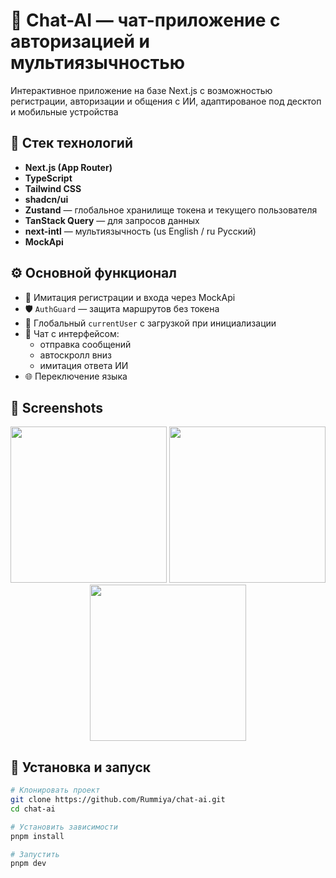 # 💬 Chat-AI — чат-приложение с авторизацией и мультиязычностью

Интерактивное приложение на базе Next.js с возможностью регистрации, авторизации и общения с ИИ, адаптированое под десктоп и мобильные устройства

## 🚀 Стек технологий

- **Next.js (App Router)**  
- **TypeScript**  
- **Tailwind CSS**  
- **shadcn/ui**  
- **Zustand** — глобальное хранилище токена и текущего пользователя  
- **TanStack Query** — для запросов данных  
- **next-intl** — мультиязычность (us English / ru Русский)
- **MockApi**

## ⚙️ Основной функционал

- 🔐 Имитация регистрации и входа через MockApi
- 🛡️ `AuthGuard` — защита маршрутов без токена
- 👤 Глобальный `currentUser` с загрузкой при инициализации
- 💬 Чат с интерфейсом:
  - отправка сообщений
  - автоскролл вниз
  - имитация ответа ИИ
- 🌐 Переключение языка

## 📸 Screenshots

<div align="center">
  <img src="https://github.com/user-attachments/assets/edec572b-7323-4992-ade0-a670d8c5fcdd" width="250" />
  <img src="https://github.com/user-attachments/assets/73b1f823-6152-45b3-9623-8c2ad435ae94" width="250" />
  <img src="https://github.com/user-attachments/assets/8530f63e-a363-4b67-982e-03ef8e3f2c34" width="250" />
</div>



## 🔧 Установка и запуск

```bash
# Клонировать проект
git clone https://github.com/Rummiya/chat-ai.git
cd chat-ai

# Установить зависимости
pnpm install

# Запустить
pnpm dev
```

